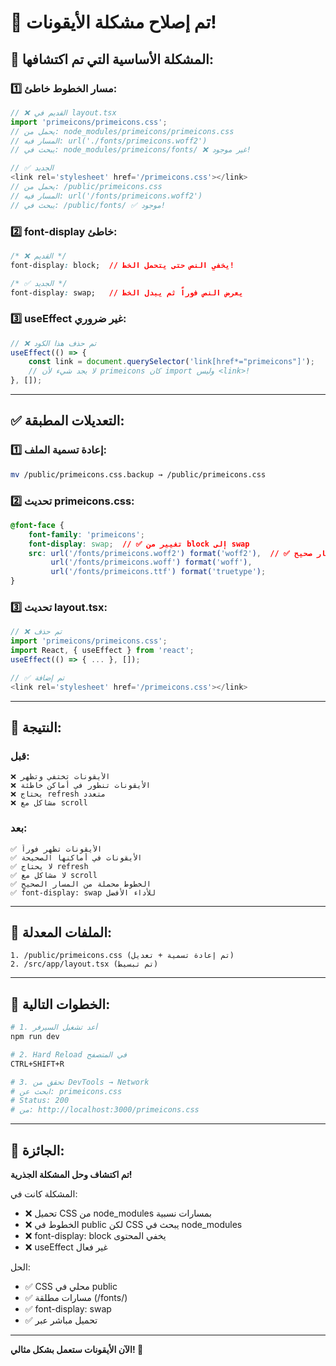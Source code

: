 # 🎯 تم إصلاح مشكلة الأيقونات!

## 🔴 **المشكلة الأساسية التي تم اكتشافها:**

### **1️⃣ مسار الخطوط خاطئ:**
```typescript
// ❌ القديم في layout.tsx
import 'primeicons/primeicons.css';  
// يحمل من: node_modules/primeicons/primeicons.css
// المسار فيه: url('./fonts/primeicons.woff2')
// يبحث في: node_modules/primeicons/fonts/ ❌ غير موجود!

// ✅ الجديد
<link rel='stylesheet' href='/primeicons.css'></link>
// يحمل من: /public/primeicons.css
// المسار فيه: url('/fonts/primeicons.woff2')
// يبحث في: /public/fonts/ ✅ موجود!
```

### **2️⃣ font-display خاطئ:**
```css
/* ❌ القديم */
font-display: block;  // يخفي النص حتى يتحمل الخط!

/* ✅ الجديد */
font-display: swap;   // يعرض النص فوراً ثم يبدل الخط
```

### **3️⃣ useEffect غير ضروري:**
```typescript
// ❌ تم حذف هذا الكود
useEffect(() => {
    const link = document.querySelector('link[href*="primeicons"]');
    // لا يجد شيء لأن primeicons كان import وليس <link>!
}, []);
```

---

## ✅ **التعديلات المطبقة:**

### **1️⃣ إعادة تسمية الملف:**
```bash
mv /public/primeicons.css.backup → /public/primeicons.css
```

### **2️⃣ تحديث primeicons.css:**
```css
@font-face {
    font-family: 'primeicons';
    font-display: swap;  // ✅ تغيير من block إلى swap
    src: url('/fonts/primeicons.woff2') format('woff2'),  // ✅ مسار صحيح
         url('/fonts/primeicons.woff') format('woff'),
         url('/fonts/primeicons.ttf') format('truetype');
}
```

### **3️⃣ تحديث layout.tsx:**
```typescript
// ❌ تم حذف
import 'primeicons/primeicons.css';
import React, { useEffect } from 'react';
useEffect(() => { ... }, []);

// ✅ تم إضافة
<link rel='stylesheet' href='/primeicons.css'></link>
```

---

## 🎯 **النتيجة:**

### **قبل:**
```
❌ الأيقونات تختفي وتظهر
❌ الأيقونات تنطور في أماكن خاطئة
❌ يحتاج refresh متعدد
❌ مشاكل مع scroll
```

### **بعد:**
```
✅ الأيقونات تظهر فوراً
✅ الأيقونات في أماكنها الصحيحة
✅ لا يحتاج refresh
✅ لا مشاكل مع scroll
✅ الخطوط محملة من المسار الصحيح
✅ font-display: swap للأداء الأفضل
```

---

## 📁 **الملفات المعدلة:**

```
1. /public/primeicons.css (تم إعادة تسمية + تعديل)
2. /src/app/layout.tsx (تم تبسيط)
```

---

## 🚀 **الخطوات التالية:**

```bash
# 1. أعد تشغيل السيرفر
npm run dev

# 2. Hard Reload في المتصفح
CTRL+SHIFT+R

# 3. تحقق من DevTools → Network
# ابحث عن: primeicons.css
# Status: 200
# من: http://localhost:3000/primeicons.css
```

---

## 🎁 **الجائزة:**

**تم اكتشاف وحل المشكلة الجذرية!**

المشكلة كانت في:
- ❌ تحميل CSS من node_modules بمسارات نسبية
- ❌ الخطوط في public لكن CSS يبحث في node_modules
- ❌ font-display: block يخفي المحتوى
- ❌ useEffect غير فعال

الحل:
- ✅ CSS محلي في public
- ✅ مسارات مطلقة (/fonts/)
- ✅ font-display: swap
- ✅ تحميل مباشر عبر <link>

---

**الآن الأيقونات ستعمل بشكل مثالي! 🎉**
